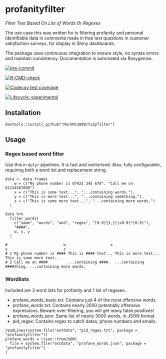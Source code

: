 # profanityfilter
_Filter Text Based On List of Words Or Regexes_


The use case this was written for is filtering profanity and personal identifiable data in comments made in free text questions in customer satisfaction surveys, for display in Shiny dashboards.

The package uses continuous integration to ensure style, no syntax errors and maintain consistency. Documentation is automated via Roxygenise.

<!-- badges: start -->
[![pre-commit](https://img.shields.io/badge/pre--commit-enabled-brightgreen?logo=pre-commit&logoColor=white)](https://github.com/pre-commit/pre-commit)

[![R-CMD-check](https://github.com/MarkMc1089/profanityfilter/actions/workflows/check-standard.yaml/badge.svg)](https://github.com/MarkMc1089/profanityfilter/actions/workflows/check-standard.yaml)

[![Codecov test coverage](https://codecov.io/gh/MarkMc1089/profanityfilter/branch/master/graph/badge.svg)](https://codecov.io/gh/MarkMc1089/profanityfilter?branch=master)

[![Lifecycle: experimental](https://img.shields.io/badge/lifecycle-experimental-orange.svg)](https://lifecycle.r-lib.org/articles/stages.html#experimental)
<!-- badges: end -->

## Installation

```
devtools::install_github("MarkMc1089/tidyfilter")
```

## Usage

### Regex based word filter

Use this in `dplyr` pipelines. It is fast and vectorised. Also, fully configurable, requiring both a word list and replacement string.

```
data <- data.frame(
    w = c("My phone number is 07421 345 678", "Call me on 01234567890")
    x = c("This is some text...", "...containing words."),
    y = c("This is more text...", "...containing something."),
    z = c("This is some more text...", "...containing more words.")
  )

data %>%
  filter_words(
    c("some", "words", "and", "regex", "[0-9]{3,}[\s0-9]*[0-9]"),
    "####",
    w, x, y
  )

#                         w                    x                        y                         z
# 1 My phone number is #### This is #### text... This is more text...     This is some more text...
# 2 Call me on ####         ...containing ####.  ...containing ####thing. ...containing more words.
```
### Wordlists
Included are 3 word lists for profanity and 1 list of regexes.

- profane_words_basic.txt: Contains just 4 of the most offensive words.
- profane_words.txt: Contains nearly 3000 potentially offensive expressions. Beware over-filtering, you will get many false positives!
- profane_words.json: Same list of nearly 3000 words, in JSON format.
- pid_regex: Contains regex to catch dates, phone numbers and emails.

```
readLines(system.file("extdata", "pid_regex.txt", package = "profanityfilter"))
profane_words = rjson::fromJSON(
  file = system.file("extdata", "profane_words.json", package = "profanityfilter")
)
```
